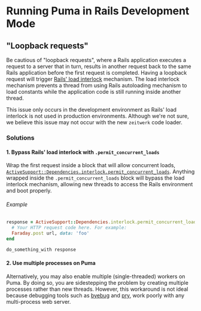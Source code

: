 # Running Puma in Rails Development Mode

## "Loopback requests" 

Be cautious of "loopback requests", where a Rails application executes a request to a server that in turn, results in another request back to the same Rails application before the first request is completed. Having a loopback request will trigger [Rails' load interlock](https://guides.rubyonrails.org/threading_and_code_execution.html#load-interlock) mechanism. The load interlock mechanism prevents a thread from using Rails autoloading mechanism to load constants while the application code is still running inside another thread.

This issue only occurs in the development environment as Rails' load interlock is not used in production environments. Although we're not sure, we believe this issue may not occur with the new `zeitwerk` code loader.

### Solutions


#### 1. Bypass Rails' load interlock with `.permit_concurrent_loads`

Wrap the first request inside a block that will allow concurrent loads, [`ActiveSupport::Dependencies.interlock.permit_concurrent_loads`](https://guides.rubyonrails.org/threading_and_code_execution.html#permit-concurrent-loads). Anything wrapped inside the `.permit_concurrent_loads` block will bypass the load interlock mechanism, allowing new threads to access the Rails environment and boot properly. 

###### Example 

```ruby
response = ActiveSupport::Dependencies.interlock.permit_concurrent_loads do
  # Your HTTP request code here. For example:
  Faraday.post url, data: 'foo'
end

do_something_with response
```

####  2. Use multiple processes on Puma

Alternatively, you may also enable multiple (single-threaded) workers on Puma. By doing so, you are sidestepping the problem by creating multiple processes rather than new threads. However, this workaround is not ideal because debugging tools such as [byebug](https://github.com/deivid-rodriguez/byebug/issues/487) and [pry](https://github.com/pry/pry/issues/2153), work poorly with any multi-process web server. 
